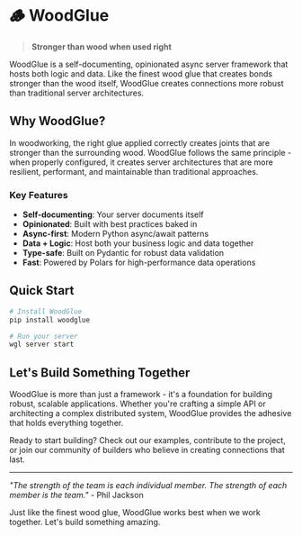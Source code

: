 # 🪵 WoodGlue

> **Stronger than wood when used right**

WoodGlue is a self-documenting, opinionated async server framework that hosts both logic and data. Like the finest wood glue that creates bonds stronger than the wood itself, WoodGlue creates connections more robust than traditional server architectures.

## Why WoodGlue?

In woodworking, the right glue applied correctly creates joints that are stronger than the surrounding wood. WoodGlue follows the same principle - when properly configured, it creates server architectures that are more resilient, performant, and maintainable than traditional approaches.

### Key Features

- **Self-documenting**: Your server documents itself
- **Opinionated**: Built with best practices baked in
- **Async-first**: Modern Python async/await patterns
- **Data + Logic**: Host both your business logic and data together
- **Type-safe**: Built on Pydantic for robust data validation
- **Fast**: Powered by Polars for high-performance data operations

## Quick Start

```bash
# Install WoodGlue
pip install woodglue

# Run your server
wgl server start 
```

## Let's Build Something Together

WoodGlue is more than just a framework - it's a foundation for building robust, scalable applications. Whether you're crafting a simple API or architecting a complex distributed system, WoodGlue provides the adhesive that holds everything together.

Ready to start building? Check out our examples, contribute to the project, or join our community of builders who believe in creating connections that last.

---

*"The strength of the team is each individual member. The strength of each member is the team."* - Phil Jackson

Just like the finest wood glue, WoodGlue works best when we work together. Let's build something amazing.

